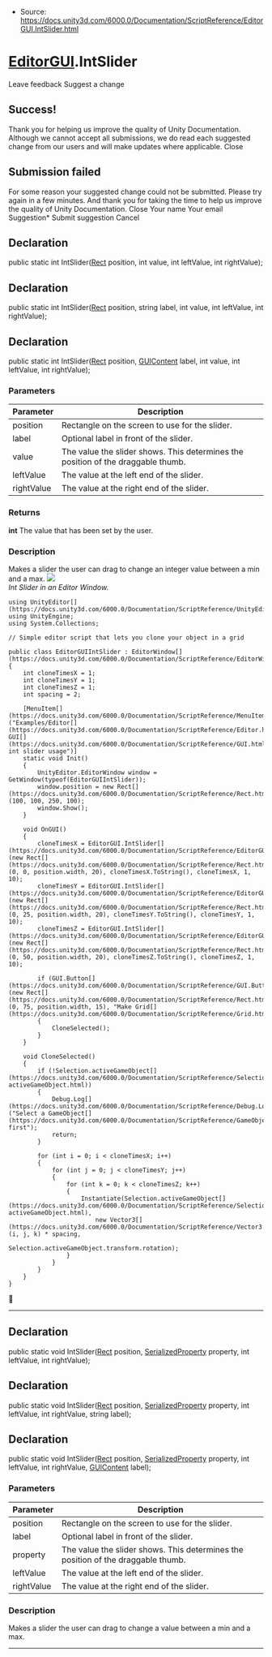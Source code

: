 * Source: https://docs.unity3d.com/6000.0/Documentation/ScriptReference/EditorGUI.IntSlider.html

#  [EditorGUI](https://docs.unity3d.com/6000.0/Documentation/ScriptReference/EditorGUI.html).IntSlider
Leave feedback
Suggest a change
## Success!
Thank you for helping us improve the quality of Unity Documentation. Although we cannot accept all submissions, we do read each suggested change from our users and will make updates where applicable.
Close
## Submission failed
For some reason your suggested change could not be submitted. Please <a>try again</a> in a few minutes. And thank you for taking the time to help us improve the quality of Unity Documentation.
Close
Your name Your email Suggestion* Submit suggestion
Cancel
## Declaration
public static int IntSlider([Rect](https://docs.unity3d.com/6000.0/Documentation/ScriptReference/Rect.html) position, int value, int leftValue, int rightValue); 
## Declaration
public static int IntSlider([Rect](https://docs.unity3d.com/6000.0/Documentation/ScriptReference/Rect.html) position, string label, int value, int leftValue, int rightValue); 
## Declaration
public static int IntSlider([Rect](https://docs.unity3d.com/6000.0/Documentation/ScriptReference/Rect.html) position, [GUIContent](https://docs.unity3d.com/6000.0/Documentation/ScriptReference/GUIContent.html) label, int value, int leftValue, int rightValue); 
### Parameters
Parameter | Description  
---|---  
position | Rectangle on the screen to use for the slider.  
label | Optional label in front of the slider.  
value | The value the slider shows. This determines the position of the draggable thumb.  
leftValue | The value at the left end of the slider.  
rightValue | The value at the right end of the slider.  
### Returns
**int** The value that has been set by the user. 
### Description
Makes a slider the user can drag to change an integer value between a min and a max.
![](https://docs.unity3d.com/6000.0/Documentation/StaticFiles/ScriptRefImages/EditorGUIIntSlider.png)   
_Int Slider in an Editor Window._
```
using UnityEditor[](https://docs.unity3d.com/6000.0/Documentation/ScriptReference/UnityEditor.html);
using UnityEngine;
using System.Collections;  
  
// Simple editor script that lets you clone your object in a grid  
  
public class EditorGUIIntSlider : EditorWindow[](https://docs.unity3d.com/6000.0/Documentation/ScriptReference/EditorWindow.html)
{
    int cloneTimesX = 1;
    int cloneTimesY = 1;
    int cloneTimesZ = 1;
    int spacing = 2;  
  
    [MenuItem[](https://docs.unity3d.com/6000.0/Documentation/ScriptReference/MenuItem.html)("Examples/Editor[](https://docs.unity3d.com/6000.0/Documentation/ScriptReference/Editor.html) GUI[](https://docs.unity3d.com/6000.0/Documentation/ScriptReference/GUI.html) int slider usage")]
    static void Init()
    {
        UnityEditor.EditorWindow window = GetWindow(typeof(EditorGUIIntSlider));
        window.position = new Rect[](https://docs.unity3d.com/6000.0/Documentation/ScriptReference/Rect.html)(100, 100, 250, 100);
        window.Show();
    }  
  
    void OnGUI()
    {
        cloneTimesX = EditorGUI.IntSlider[](https://docs.unity3d.com/6000.0/Documentation/ScriptReference/EditorGUI.IntSlider.html)(new Rect[](https://docs.unity3d.com/6000.0/Documentation/ScriptReference/Rect.html)(0, 0, position.width, 20), cloneTimesX.ToString(), cloneTimesX, 1, 10);
        cloneTimesY = EditorGUI.IntSlider[](https://docs.unity3d.com/6000.0/Documentation/ScriptReference/EditorGUI.IntSlider.html)(new Rect[](https://docs.unity3d.com/6000.0/Documentation/ScriptReference/Rect.html)(0, 25, position.width, 20), cloneTimesY.ToString(), cloneTimesY, 1, 10);
        cloneTimesZ = EditorGUI.IntSlider[](https://docs.unity3d.com/6000.0/Documentation/ScriptReference/EditorGUI.IntSlider.html)(new Rect[](https://docs.unity3d.com/6000.0/Documentation/ScriptReference/Rect.html)(0, 50, position.width, 20), cloneTimesZ.ToString(), cloneTimesZ, 1, 10);  
  
        if (GUI.Button[](https://docs.unity3d.com/6000.0/Documentation/ScriptReference/GUI.Button.html)(new Rect[](https://docs.unity3d.com/6000.0/Documentation/ScriptReference/Rect.html)(0, 75, position.width, 15), "Make Grid[](https://docs.unity3d.com/6000.0/Documentation/ScriptReference/Grid.html)!"))
        {
            CloneSelected();
        }
    }  
  
    void CloneSelected()
    {
        if (!Selection.activeGameObject[](https://docs.unity3d.com/6000.0/Documentation/ScriptReference/Selection-activeGameObject.html))
        {
            Debug.Log[](https://docs.unity3d.com/6000.0/Documentation/ScriptReference/Debug.Log.html)("Select a GameObject[](https://docs.unity3d.com/6000.0/Documentation/ScriptReference/GameObject.html) first");
            return;
        }  
  
        for (int i = 0; i < cloneTimesX; i++)
        {
            for (int j = 0; j < cloneTimesY; j++)
            {
                for (int k = 0; k < cloneTimesZ; k++)
                {
                    Instantiate(Selection.activeGameObject[](https://docs.unity3d.com/6000.0/Documentation/ScriptReference/Selection-activeGameObject.html),
                        new Vector3[](https://docs.unity3d.com/6000.0/Documentation/ScriptReference/Vector3.html)(i, j, k) * spacing,
                        Selection.activeGameObject.transform.rotation);
                }
            }
        }
    }
}

```

* * *
## Declaration
public static void IntSlider([Rect](https://docs.unity3d.com/6000.0/Documentation/ScriptReference/Rect.html) position, [SerializedProperty](https://docs.unity3d.com/6000.0/Documentation/ScriptReference/SerializedProperty.html) property, int leftValue, int rightValue); 
## Declaration
public static void IntSlider([Rect](https://docs.unity3d.com/6000.0/Documentation/ScriptReference/Rect.html) position, [SerializedProperty](https://docs.unity3d.com/6000.0/Documentation/ScriptReference/SerializedProperty.html) property, int leftValue, int rightValue, string label); 
## Declaration
public static void IntSlider([Rect](https://docs.unity3d.com/6000.0/Documentation/ScriptReference/Rect.html) position, [SerializedProperty](https://docs.unity3d.com/6000.0/Documentation/ScriptReference/SerializedProperty.html) property, int leftValue, int rightValue, [GUIContent](https://docs.unity3d.com/6000.0/Documentation/ScriptReference/GUIContent.html) label); 
### Parameters
Parameter | Description  
---|---  
position | Rectangle on the screen to use for the slider.  
label | Optional label in front of the slider.  
property | The value the slider shows. This determines the position of the draggable thumb.  
leftValue | The value at the left end of the slider.  
rightValue | The value at the right end of the slider.  
### Description
Makes a slider the user can drag to change a value between a min and a max.
* * *
